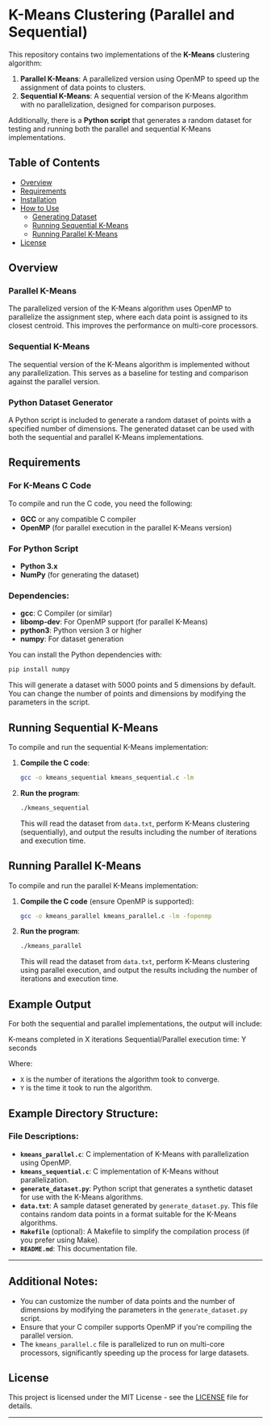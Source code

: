# K-Means Clustering (Parallel and Sequential)

This repository contains two implementations of the **K-Means** clustering algorithm:

1. **Parallel K-Means**: A parallelized version using OpenMP to speed up the assignment of data points to clusters.
2. **Sequential K-Means**: A sequential version of the K-Means algorithm with no parallelization, designed for comparison purposes.

Additionally, there is a **Python script** that generates a random dataset for testing and running both the parallel and sequential K-Means implementations.

## Table of Contents
- [Overview](#overview)
- [Requirements](#requirements)
- [Installation](#installation)
- [How to Use](#how-to-use)
  - [Generating Dataset](#generating-dataset)
  - [Running Sequential K-Means](#running-sequential-k-means)
  - [Running Parallel K-Means](#running-parallel-k-means)
- [License](#license)

## Overview

### Parallel K-Means
The parallelized version of the K-Means algorithm uses OpenMP to parallelize the assignment step, where each data point is assigned to its closest centroid. This improves the performance on multi-core processors.

### Sequential K-Means
The sequential version of the K-Means algorithm is implemented without any parallelization. This serves as a baseline for testing and comparison against the parallel version.

### Python Dataset Generator
A Python script is included to generate a random dataset of points with a specified number of dimensions. The generated dataset can be used with both the sequential and parallel K-Means implementations.

## Requirements

### For K-Means C Code
To compile and run the C code, you need the following:
- **GCC** or any compatible C compiler
- **OpenMP** (for parallel execution in the parallel K-Means version)

### For Python Script
- **Python 3.x**
- **NumPy** (for generating the dataset)

### Dependencies:
- **gcc**: C Compiler (or similar)
- **libomp-dev**: For OpenMP support (for parallel K-Means)
- **python3**: Python version 3 or higher
- **numpy**: For dataset generation

You can install the Python dependencies with:

```bash
pip install numpy
```
This will generate a dataset with 5000 points and 5 dimensions by default. You can change the number of points and dimensions by modifying the parameters in the script.

## Running Sequential K-Means

To compile and run the sequential K-Means implementation:

1. **Compile the C code**:

    ```bash
    gcc -o kmeans_sequential kmeans_sequential.c -lm
    ```

2. **Run the program**:

    ```bash
    ./kmeans_sequential
    ```

   This will read the dataset from `data.txt`, perform K-Means clustering (sequentially), and output the results including the number of iterations and execution time.

## Running Parallel K-Means

To compile and run the parallel K-Means implementation:

1. **Compile the C code** (ensure OpenMP is supported):

    ```bash
    gcc -o kmeans_parallel kmeans_parallel.c -lm -fopenmp
    ```

2. **Run the program**:

    ```bash
    ./kmeans_parallel
    ```

   This will read the dataset from `data.txt`, perform K-Means clustering using parallel execution, and output the results including the number of iterations and execution time.

## Example Output

For both the sequential and parallel implementations, the output will include:

K-means completed in X iterations 
Sequential/Parallel execution time: Y seconds


Where:
- `X` is the number of iterations the algorithm took to converge.
- `Y` is the time it took to run the algorithm.

## Example Directory Structure:


### File Descriptions:
- **`kmeans_parallel.c`**: C implementation of K-Means with parallelization using OpenMP.
- **`kmeans_sequential.c`**: C implementation of K-Means without parallelization.
- **`generate_dataset.py`**: Python script that generates a synthetic dataset for use with the K-Means algorithms.
- **`data.txt`**: A sample dataset generated by `generate_dataset.py`. This file contains random data points in a format suitable for the K-Means algorithms.
- **`Makefile`** (optional): A Makefile to simplify the compilation process (if you prefer using Make).
- **`README.md`**: This documentation file.

---

## Additional Notes:
- You can customize the number of data points and the number of dimensions by modifying the parameters in the `generate_dataset.py` script.
- Ensure that your C compiler supports OpenMP if you're compiling the parallel version.
- The `kmeans_parallel.c` file is parallelized to run on multi-core processors, significantly speeding up the process for large datasets.

## License

This project is licensed under the MIT License - see the [LICENSE](LICENSE) file for details.

---
